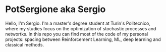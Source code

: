 # PotSergione aka Sergio
Hello, I'm Sergio.
I'm a master's degree student at Turin's Politecnico, where my studies focus on the optimization of stochastic processes and networtks. 
In this repo you can find most of the code of my personal projects: spacing between Reinforcement Learning, ML, deep learning and classical methods. 
